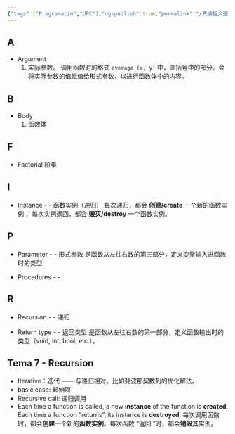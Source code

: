 ```yaml
---
{"tags":["Programació","UPC"],"dg-publish":true,"permalink":"/真编程大道之c++/词典/","dgPassFrontmatter":true,"created":"2024-10-25T19:49:03.548+02:00","updated":"2024-11-18T14:42:23.766+01:00"}
---
```



## A

- Argument
	1. 实际参数。
		调用函数时的格式 `average (x, y)` 中，圆括号中的部分。会将实际参数的值赋值给形式参数，以进行函数体中的内容。

## B

- Body
	1. 函数体


## F

- Factorial
	阶乘


## I

- Instance -   - 函数实例（递归）
	每次递归，都会 **创建/create** 一个新的函数实例；
	每次实例返回，都会 **毁灭/destroy** 一个函数实例。


## P

- Parameter -   - 形式参数
	是函数从左往右数的第三部分，定义变量输入进函数时的类型

- Procedures -   - 
	


## R

- Recursion -   - 递归

- Return type -   - 返回类型
	是函数从左往右数的第一部分，定义函数输出时的类型（void, int, bool, etc.）。



## Tema 7 - Recursion

- Iterative：迭代 —— 与递归相对。比如斐波那契数列的优化解法。
- basic case: 起始项
- Recursive call: 递归调用
- Each time a function is called, a new **instance** of the function is **created**. Each time a function “returns”, its instance is **destroyed**.
	每次调用函数时，都会**创建**一个新的**函数实例**。每次函数 “返回 ”时，都会**销毁**其实例。
















